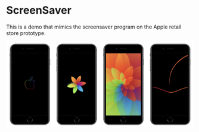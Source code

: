 # ScreenSaver
This is a demo that mimics the screensaver program on the Apple retail store prototype.

[![Whatch demo video](https://github.com/HuangRunHua/ScreenSaver/blob/master/example.jpg)](https://youtu.be/H4onP8Ujb4s)
